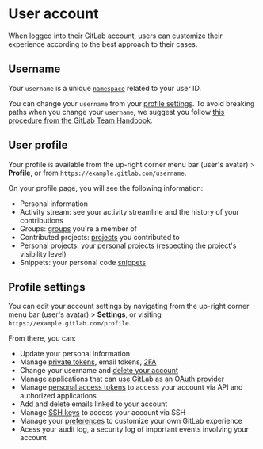 # User account

When logged into their GitLab account, users can customize their
experience according to the best approach to their cases.

## Username

Your `username` is a unique [`namespace`](../group/index.md#namespaces)
related to your user ID.

You can change your `username` from your
[profile settings](#profile-settings). To avoid breaking
paths when you change your `username`, we suggest you follow
[this procedure from the GitLab Team Handbook](https://about.gitlab.com/handbook/tools-and-tips/#how-to-change-your-username-at-gitlabcom).

## User profile

Your profile is available from the up-right corner menu bar (user's avatar) > **Profile**,
or from `https://example.gitlab.com/username`.

On your profile page, you will see the following information:

- Personal information
- Activity stream: see your activity streamline and the history of your contributions
- Groups: [groups](../group/index.md) you're a member of
- Contributed projects: [projects](../project/index.md) you contributed to
- Personal projects: your personal projects (respecting the project's visibility level)
- Snippets: your personal code [snippets](../snippets.md#personal-snippets)

## Profile settings

You can edit your account settings by navigating from the up-right corner menu bar
(user's avatar) > **Settings**, or visiting `https://example.gitlab.com/profile`.

From there, you can:

- Update your personal information
- Manage [private tokens](../../api/README.md#private-tokens), email tokens, [2FA](account/two_factor_authentication.md)
- Change your username and [delete your account](account/delete_account.md)
- Manage applications that can
[use GitLab as an OAuth provider](../../integration/oauth_provider.md#introduction-to-oauth)
- Manage [personal access tokens](personal_access_tokens.md) to access your account via API and authorized applications
- Add and delete emails linked to your account
- Manage [SSH keys](../../ssh/README.md#ssh) to access your account via SSH
- Manage your [preferences](preferences.md#syntax-highlighting-theme)
to customize your own GitLab experience
- Acess your audit log, a security log of important events involving your account
